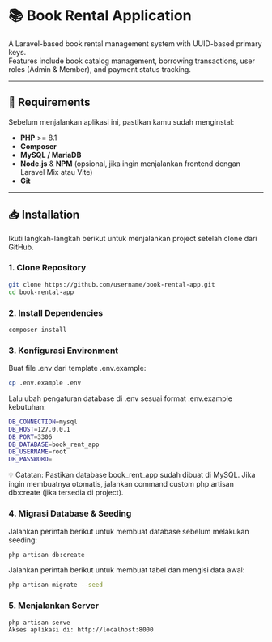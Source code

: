 # 📚 Book Rental Application

A Laravel-based book rental management system with UUID-based primary keys.  
Features include book catalog management, borrowing transactions, user roles (Admin & Member), and payment status tracking.

---

## 🚀 Requirements

Sebelum menjalankan aplikasi ini, pastikan kamu sudah menginstal:

- **PHP** >= 8.1
- **Composer**
- **MySQL / MariaDB**
- **Node.js** & **NPM** (opsional, jika ingin menjalankan frontend dengan Laravel Mix atau Vite)
- **Git**

---

## 📥 Installation

Ikuti langkah-langkah berikut untuk menjalankan project setelah clone dari GitHub.

### 1. Clone Repository
```bash
git clone https://github.com/username/book-rental-app.git
cd book-rental-app
```

### 2. Install Dependencies
```bash
composer install
```

### 3. Konfigurasi Environment
Buat file .env dari template .env.example:
```bash
cp .env.example .env
```

Lalu ubah pengaturan database di .env sesuai format .env.example kebutuhan:
```bash
DB_CONNECTION=mysql
DB_HOST=127.0.0.1
DB_PORT=3306
DB_DATABASE=book_rent_app
DB_USERNAME=root
DB_PASSWORD=
```

💡 Catatan: Pastikan database book_rent_app sudah dibuat di MySQL.
Jika ingin membuatnya otomatis, jalankan command custom php artisan db:create (jika tersedia di project).

### 4. Migrasi Database & Seeding
Jalankan perintah berikut untuk membuat database sebelum melakukan seeding:
```bash
php artisan db:create
```

Jalankan perintah berikut untuk membuat tabel dan mengisi data awal:

```bash
php artisan migrate --seed
```

### 5. Menjalankan Server
```bash
php artisan serve
Akses aplikasi di: http://localhost:8000
```

